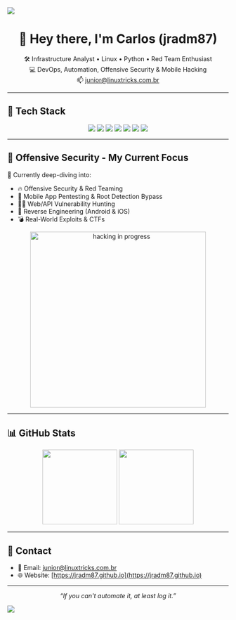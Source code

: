 <img src="https://capsule-render.vercel.app/api?type=waving&color=gradient&height=200&section=header&text=Welcome%20to%20jradm87's%20GitHub!&fontSize=35&animation=fadeIn&fontAlignY=40" />

<h1 align="center">👋 Hey there, I'm Carlos (jradm87)</h1>
<p align="center">
  🛠️ Infrastructure Analyst • Linux • Python • Red Team Enthusiast <br>
  💻 DevOps, Automation, Offensive Security & Mobile Hacking <br>
  📫 <a href="mailto:junior@linuxtricks.com.br">junior@linuxtricks.com.br</a>
</p>

---

## 🔧 Tech Stack

<p align="center">
  <img src="https://img.shields.io/badge/Linux-black?style=for-the-badge&logo=linux" />
  <img src="https://img.shields.io/badge/Shell-121011?style=for-the-badge&logo=gnu-bash" />
  <img src="https://img.shields.io/badge/Python-3670A0?style=for-the-badge&logo=python" />
  <img src="https://img.shields.io/badge/Terraform-844FBA?style=for-the-badge&logo=terraform" />
  <img src="https://img.shields.io/badge/Ansible-000000?style=for-the-badge&logo=ansible" />
  <img src="https://img.shields.io/badge/Docker-2496ED?style=for-the-badge&logo=docker" />
  <img src="https://img.shields.io/badge/Proxmox-E57000?style=for-the-badge&logo=proxmox" />
</p>

---

## 🎯 Offensive Security - My Current Focus

🚩 Currently deep-diving into:

- 🔥 Offensive Security & Red Teaming  
- 📱 Mobile App Pentesting & Root Detection Bypass  
- 🕵️‍♂️ Web/API Vulnerability Hunting  
- 🧠 Reverse Engineering (Android & iOS)  
- 💣 Real-World Exploits & CTFs  

<p align="center">
  <img src="[https://media.tenor.com/IHdlTRsmcS4AAAAC/programming.gif](https://user-images.githubusercontent.com/121322/32070715-163a1c94-ba42-11e7-80bb-41fbf10fc634.gif)" width="400" alt="hacking in progress" />
</p>



---

## 📊 GitHub Stats

<p align="center">
  <img height="170" src="https://github-readme-stats.vercel.app/api?username=jradm87&show_icons=true&theme=radical&hide_border=true" />
  <img height="170" src="https://github-readme-stats.vercel.app/api/top-langs/?username=jradm87&layout=compact&theme=radical&hide_border=true" />
</p>

---

## 🔗 Contact

- 📧 Email: [junior@linuxtricks.com.br](mailto:junior@linuxtricks.com.br)  
- 🌐 Website: [https://jradm87.github.io](https://jradm87.github.io)

---

<p align="center"><i>“If you can't automate it, at least log it.”</i></p>

<img src="https://capsule-render.vercel.app/api?type=waving&color=gradient&height=100&section=footer"/>
